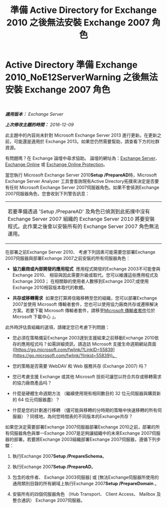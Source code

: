 ﻿---
title: '準備 Active Directory for Exchange 2010 之後無法安裝 Exchange 2007 角色'
TOCTitle: Active Directory 準備 Exchange 2010_NoE12ServerWarning 之後無法安裝 Exchange 2007 角色
ms:assetid: 4e579f69-0de9-421c-ba31-4e63a25e6a45
ms:mtpsurl: https://technet.microsoft.com/zh-tw/library/ms.exch.setupreadiness.noe12serverwarning(v=EXCHG.150)
ms:contentKeyID: 50473095
ms.date: 05/21/2018
mtps_version: v=EXCHG.150
ms.translationtype: MT
---

# Active Directory 準備 Exchange 2010\_NoE12ServerWarning 之後無法安裝 Exchange 2007 角色

 

_**適用版本：** Exchange Server_

_**上次修改主題的時間：** 2016-12-09_

此主題中的內容尚未針對 Microsoft Exchange Server 2013 進行更新。在更新之前，可能還是適用於 Exchange 2013。如果您仍然需要幫助，請查看下方的社群資源。

有問題嗎？在 Exchange 論壇中尋求協助。 論壇的網址為：[Exchange Server](https://go.microsoft.com/fwlink/p/?linkid=60612)、 [Exchange Online](https://go.microsoft.com/fwlink/p/?linkid=267542) 或 [Exchange Online Protection](https://go.microsoft.com/fwlink/p/?linkid=285351)。

當您執行 Microsoft Exchange Server 2010**Setup /PrepareAD**時，Microsoft Exchange Server Analyzer 工具會查詢現有Active Directory拓撲來決定是否要有任何 Microsoft Exchange Server 2007伺服器角色。如果不會偵測Exchange 2007伺服器角色，您會收到下列警告訊息：


<table>
<colgroup>
<col style="width: 100%" />
</colgroup>
<tbody>
<tr class="odd">
<td><p>若要準備透過 'Setup /PrepareAD' 及角色已偵測到此拓撲中沒有 Exchange Server 2007 組織的 Exchange Server 2010 將要安裝程式。此作業之後會以安裝所有的 Exchange Server 2007 角色無法運用。</p></td>
</tr>
</tbody>
</table>


在部署之前Exchange Server 2010、 考慮下列因素可能需要您部署Exchange 2007伺服器與部署Exchange 2007之前安裝的所有伺服器角色：

  - **協力廠商或內部開發的應用程式**  應用程式開發的Exchange 2003不可能會與Exchange 2010、 相容與因此需要升級或取代。您可以維護這些應用程式及Exchange 2003； 在相關聯的使用者人數移到Exchange 2007;或使用Exchange 2010相容版本取代的軟體。

  - **共存或移轉需求**  如果您打算將信箱移轉至您的組織，您可以部署Exchange 2007並使用 Microsoft 傳輸者套件，您也可以使用協力廠商共存或遷移解決方案。若要下載 Microsoft 傳輸者套件，請移至[Microsoft 傳輸者套件](http://go.microsoft.com/fwlink/?linkid=82688)位於 Microsoft 下載中心 」。

此外時評估貴組織的選項，請確定您已考慮下列問題：

  - 您必須在策略備妥Exchange 2003達到支援結束之前移動Exchange 2010依存的應用程式吗？如需詳細資訊，請造訪 Microsoft 支援生命週期網站頁面 ([https://go.microsoft.com/fwlink/?LinkID=55839](https://go.microsoft.com/fwlink/?linkid=55839))。

  - 您的策略是否需要 WebDAV 和 Web 服務共存 (Exchange 2007) 吗？

  - 您已考慮支援 Exchange 或其他 Microsoft 技術可讓您以符合共存或移轉需求的協力廠商產品吗？

  - 什麼是硬體生命週期方法 （繼續使用現有相同數目的 32 位元伺服器與購買新的 64 位元伺服器盡）？

  - 什麼是您的計劃進行移轉 （儘可能與移轉的分時期的策略中快速移轉的所有伺服器）？同樣地，為何您時間表的不同版本的Exchange共存？

如果您決定需要部署Exchange 2007伺服器部署Exchange 2010之前，部署的所有伺服器角色與單一Exchange 2007是足夠讓組織中的未來Exchange 2007伺服器的部署。若要將Exchange 2003組織部署Exchange 2007伺服器，遵循下列步驟：

1.  執行Exchange 2007**Setup /PrepareSchema**。

2.  執行Exchange 2007**Setup /PrepareAD**。

3.  包含的收件者、 Exchange 2003伺服器\] 或 \[無法Exchange伺服器所使用的通用類別目錄的所有網域上執行Exchange 2007**Setup /PrepareDomain** 。

4.  安裝所有的四個伺服器角色 （Hub Transport、 Client Access、 Mailbox 及整合通訊） Exchange 2007伺服器。

